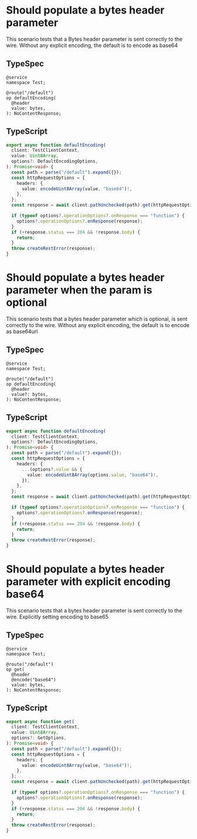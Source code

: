 # Should populate a bytes header parameter

This scenario tests that a Bytes header parameter is sent correctly to the wire. Without any explicit encoding, the default is to encode as base64

## TypeSpec

```tsp
@service
namespace Test;

@route("/default")
op defaultEncoding(
  @header
  value: bytes,
): NoContentResponse;
```

## TypeScript

```ts src/api/testClientOperations.ts function defaultEncoding
export async function defaultEncoding(
  client: TestClientContext,
  value: Uint8Array,
  options?: DefaultEncodingOptions,
): Promise<void> {
  const path = parse("/default").expand({});
  const httpRequestOptions = {
    headers: {
      value: encodeUint8Array(value, "base64")!,
    },
  };
  const response = await client.pathUnchecked(path).get(httpRequestOptions);

  if (typeof options?.operationOptions?.onResponse === "function") {
    options?.operationOptions?.onResponse(response);
  }
  if (+response.status === 204 && !response.body) {
    return;
  }
  throw createRestError(response);
}
```

# Should populate a bytes header parameter when the param is optional

This scenario tests that a bytes header parameter which is optional, is sent correctly to the wire. Without any explicit encoding, the default is to encode as base64url

## TypeSpec

```tsp
@service
namespace Test;

@route("/default")
op defaultEncoding(
  @header
  value?: bytes,
): NoContentResponse;
```

## TypeScript

```ts src/api/testClientOperations.ts function defaultEncoding
export async function defaultEncoding(
  client: TestClientContext,
  options?: DefaultEncodingOptions,
): Promise<void> {
  const path = parse("/default").expand({});
  const httpRequestOptions = {
    headers: {
      ...(options?.value && {
        value: encodeUint8Array(options.value, "base64")!,
      }),
    },
  };
  const response = await client.pathUnchecked(path).get(httpRequestOptions);

  if (typeof options?.operationOptions?.onResponse === "function") {
    options?.operationOptions?.onResponse(response);
  }
  if (+response.status === 204 && !response.body) {
    return;
  }
  throw createRestError(response);
}
```

# Should populate a bytes header parameter with explicit encoding base64

This scenario tests that a bytes header parameter is sent correctly to the wire. Explicitly setting encoding to base65

## TypeSpec

```tsp
@service
namespace Test;

@route("/default")
op get(
  @header
  @encode("base64")
  value: bytes,
): NoContentResponse;
```

## TypeScript

```ts src/api/testClientOperations.ts function get
export async function get(
  client: TestClientContext,
  value: Uint8Array,
  options?: GetOptions,
): Promise<void> {
  const path = parse("/default").expand({});
  const httpRequestOptions = {
    headers: {
      value: encodeUint8Array(value, "base64")!,
    },
  };
  const response = await client.pathUnchecked(path).get(httpRequestOptions);

  if (typeof options?.operationOptions?.onResponse === "function") {
    options?.operationOptions?.onResponse(response);
  }
  if (+response.status === 204 && !response.body) {
    return;
  }
  throw createRestError(response);
}
```
